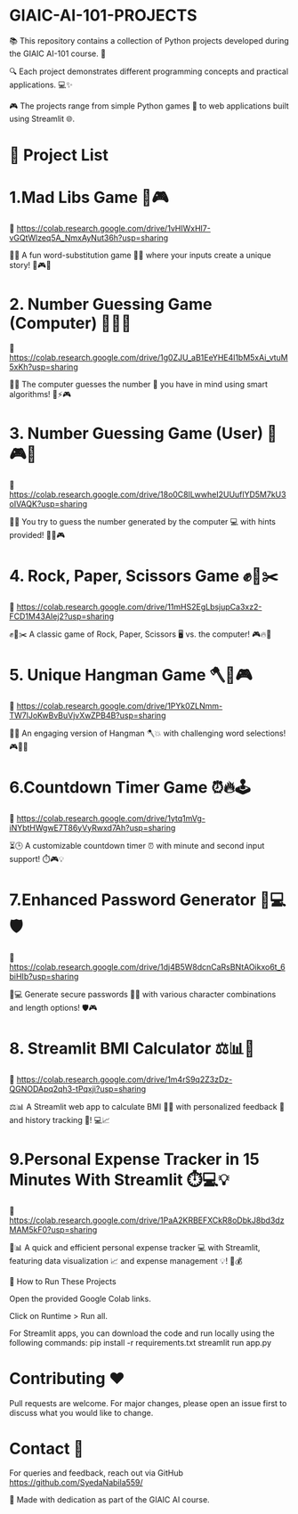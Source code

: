 # GIAIC-AI-101-PROJECTS

📚 This repository contains a collection of Python projects developed during the GIAIC AI-101 course. 🤖

🔍 Each project demonstrates different programming concepts and practical applications. 💻✨

🎮 The projects range from simple Python games 🎲 to web applications built using Streamlit 🌐.


# 📜 Project List

# 1.Mad Libs Game 📝🎮

🔗 https://colab.research.google.com/drive/1vHIWxHl7-vGQtWlzeq5A_NmxAyNut36h?usp=sharing

📝✨ A fun word-substitution game 🎉📖 where your inputs create a unique story! 🤩🎮👾

# 2. Number Guessing Game (Computer)  🔢🤔🎯

🔗 https://colab.research.google.com/drive/1g0ZJU_aB1EeYHE4l1bM5xAi_vtuM5xKh?usp=sharing

🤖💭 The computer guesses the number 🔢 you have in mind using smart algorithms! 🧠⚡🎮

# 3. Number Guessing Game (User) 🔢🎮🧩

🔗 https://colab.research.google.com/drive/18o0C8lLwwheI2UUuflYD5M7kU3oIVAQK?usp=sharing

🤔🔢 You try to guess the number generated by the computer 💻 with hints provided! 🧩💡🎮

# 4. Rock, Paper, Scissors Game ✊📄✂️

🔗 https://colab.research.google.com/drive/11mHS2EgLbsjupCa3xz2-FCD1M43AIej2?usp=sharing

✊📄✂️ A classic game of Rock, Paper, Scissors 🖥️ vs. the computer! 🎮🔥🤖

# 5. Unique Hangman Game 🪓🧩🎮

🔗 https://colab.research.google.com/drive/1PYk0ZLNmm-TW7lJoKwBvBuVjvXwZPB4B?usp=sharing

🤔🔤 An engaging version of Hangman 🪓💥 with challenging word selections! 🎮🧩🔥

 # 6.Countdown Timer Game  ⏰🔥🕹️

🔗 https://colab.research.google.com/drive/1ytq1mVg-iNYbtHWgwE7T86yVyRwxd7Ah?usp=sharing

⏳🕒 A customizable countdown timer ⏰ with minute and second input support! ⏱️🎮💡

# 7.Enhanced Password Generator 🔐💻🛡️

🔗 https://colab.research.google.com/drive/1dj4B5W8dcnCaRsBNtAOikxo6t_6biHIb?usp=sharing

🔐💻 Generate secure passwords 🧩🔑 with various character combinations and length options! 🛡️🎮

# 8. Streamlit BMI Calculator ⚖️📊🔢

🔗 https://colab.research.google.com/drive/1m4rS9q2Z3zDz-QGNODApq2qh3-tPqxji?usp=sharing

⚖️📊 A Streamlit web app to calculate BMI 🧑‍⚕️ with personalized feedback 💬 and history tracking 📅! 💻📈

# 9.Personal Expense Tracker in 15 Minutes With Streamlit ⏱️💻💡

🔗 https://colab.research.google.com/drive/1PaA2KRBEFXCkR8oDbkJ8bd3dzMAM5kF0?usp=sharing

💸📊 A quick and efficient personal expense tracker 💻 with Streamlit, featuring data visualization 📈 and expense management 💡! 📅💰

🚀 How to Run These Projects

Open the provided Google Colab links.

Click on Runtime > Run all.

For Streamlit apps, you can download the code and run locally using the following commands:
pip install -r requirements.txt
streamlit run app.py

# Contributing ❤️

Pull requests are welcome. For major changes, please open an issue first to discuss what you would like to change.

# Contact 📩
For queries and feedback, reach out via GitHub https://github.com/SyedaNabila559/

🌟 Made with dedication as part of the GIAIC AI course.

